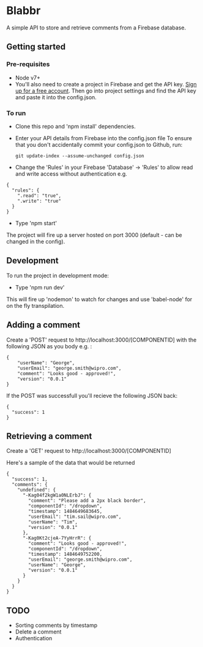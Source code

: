 # Blabbr

A simple API to store and retrieve comments from a Firebase database.
 
## Getting started

### Pre-requisites
- Node v7+
- You'll also need to create a project in Firebase and get the API
  key. [Sign up for a free account](https://www.firebase.com/login/). 
  Then go into project settings and find
  the API key and paste it into the config.json.

### To run
- Clone this repo and 'npm install' dependencies.
- Enter your API details from Firebase into the config.json file
To ensure that you don't accidentally commit your config.json to Github,
  run:
  
  ```
  git update-index --assume-unchanged config.json
  ```
- Change the 'Rules' in your Firebase 'Database' -> 'Rules' to allow read and write access without authentication e.g.
 ```
 {
   "rules": {
     ".read": "true",
     ".write": "true"
   }
 }
```
- Type 'npm start'

The project will fire up a server hosted on port 3000 (default - can be changed in the config).

## Development

To run the project in development mode:

- Type 'npm run dev'

This will fire up 'nodemon' to watch for changes and use 'babel-node' for on the fly transpilation.

## Adding a comment

Create a 'POST' request to http://localhost:3000/[COMPONENTID] with the following JSON as you body e.g. :

```
{
	"userName": "George",
	"userEmail": "george.smith@wipro.com",
	"comment": "Looks good - approved!",
	"version": "0.0.1"
}
```

If the POST was successfull you'll recieve the following JSON back:
```
{
  "success": 1  
}
```

## Retrieving a comment

Create a 'GET' request to http://localhost:3000/[COMPONENTID]

Here's a sample of the data that would be returned

```
{
  "success": 1,
  "comments": {
    "undefined": {
      "-Kag04f2kgW1a0NLErbJ": {
        "comment": "Please add a 2px black border",
        "componentId": "/dropdown",
        "timestamp": 1484649683645,
        "userEmail": "tim.sail@wipro.com",
        "userName": "Tim",
        "version": "0.0.1"
      },
      "-Kag0Kt2cjeA-7YyHrrR": {
        "comment": "Looks good - approved!",
        "componentId": "/dropdown",
        "timestamp": 1484649752200,
        "userEmail": "george.smith@wipro.com",
        "userName": "George",
        "version": "0.0.1"
      }
    }
  }
}
```

## TODO

- Sorting comments by timestamp
- Delete a comment
- Authentication